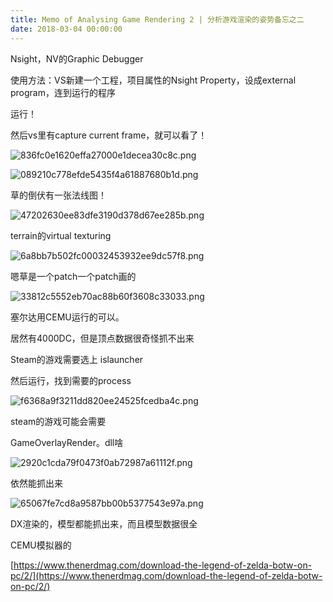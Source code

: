 ```yaml
---
title: Memo of Analysing Game Rendering 2 | 分析游戏渲染的姿势备忘之二
date: 2018-03-04 00:00:00
---
```


Nsight，NV的Graphic Debugger

使用方法：VS新建一个工程，项目属性的Nsight Property，设成external program，连到运行的程序

运行！

然后vs里有capture current frame，就可以看了！

![836fc0e1620effa27000e1decea30c8c.png](/images/836fc0e1620effa27000e1decea30c8c.jpg)

![089210c778efde5435f4a61887680b1d.png](/images/089210c778efde5435f4a61887680b1d.jpg)

草的倒伏有一张法线图！

![47202630ee83dfe3190d378d67ee285b.png](/images/47202630ee83dfe3190d378d67ee285b.jpg)

terrain的virtual texturing

![6a8bb7b502fc00032453932ee9dc57f8.png](/images/6a8bb7b502fc00032453932ee9dc57f8.jpg)

嗯草是一个patch一个patch画的

![33812c5552eb70ac88b60f3608c33033.png](/images/33812c5552eb70ac88b60f3608c33033.jpg)

塞尔达用CEMU运行的可以。

居然有4000DC，但是顶点数据很奇怪抓不出来

Steam的游戏需要选上 islauncher

然后运行，找到需要的process

![f6368a9f3211dd820ee24525fcedba4c.png](/images/f6368a9f3211dd820ee24525fcedba4c.jpg)

steam的游戏可能会需要

GameOverlayRender。dll啥

![2920c1cda79f0473f0ab72987a61112f.png](/images/2920c1cda79f0473f0ab72987a61112f.jpg)

依然能抓出来

![65067fe7cd8a9587bb00b5377543e97a.png](/images/65067fe7cd8a9587bb00b5377543e97a.jpg)

DX渲染的，模型都能抓出来，而且模型数据很全

CEMU模拟器的

[https://www.thenerdmag.com/download-the-legend-of-zelda-botw-on-pc/2/](https://www.thenerdmag.com/download-the-legend-of-zelda-botw-on-pc/2/)
